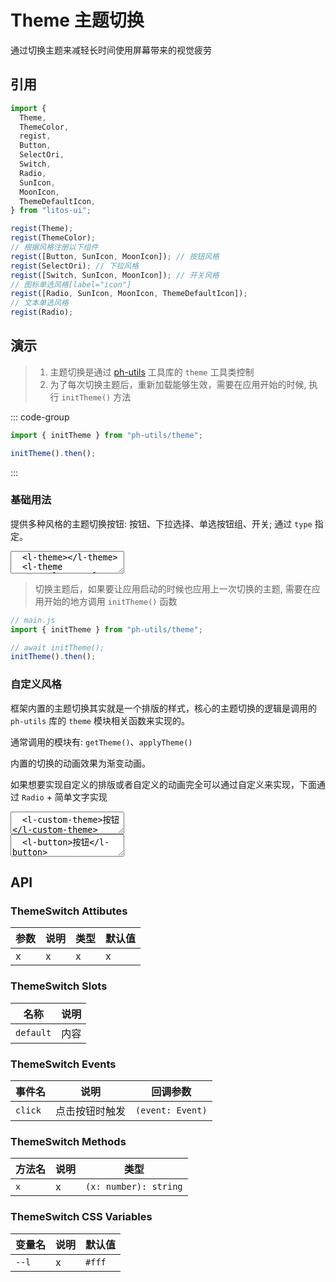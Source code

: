 # Theme 主题切换

通过切换主题来减轻长时间使用屏幕带来的视觉疲劳

## 引用

```js
import {
  Theme,
  ThemeColor,
  regist,
  Button,
  SelectOri,
  Switch,
  Radio,
  SunIcon,
  MoonIcon,
  ThemeDefaultIcon,
} from "litos-ui";

regist(Theme);
regist(ThemeColor);
// 根据风格注册以下组件
regist([Button, SunIcon, MoonIcon]); // 按钮风格
regist(SelectOri); // 下拉风格
regist([Switch, SunIcon, MoonIcon]); // 开关风格
// 图标单选风格[label="icon"]
regist([Radio, SunIcon, MoonIcon, ThemeDefaultIcon]);
// 文本单选风格
regist(Radio);
```

## 演示

> 1. 主题切换是通过 [ph-utils](https://www.npmjs.com/package/ph-utils) 工具库的 `theme` 工具类控制
> 2. 为了每次切换主题后，重新加载能够生效，需要在应用开始的时候, 执行 `initTheme()` 方法

::: code-group

```js [main.ts]
import { initTheme } from "ph-utils/theme";

initTheme().then();
```

:::

### 基础用法

提供多种风格的主题切换按钮: 按钮、下拉选择、单选按钮组、开关; 通过 `type` 指定。

<ClientOnly>
<l-code-preview>
<textarea lang="html">
  <l-theme></l-theme>
  <l-theme type="select"></l-theme>
  <l-theme type="switch" style="vertical-align:middle;"></l-theme>
  <l-theme type="radio" style="vertical-align:middle;"></l-theme>
</textarea>
</l-code-preview>
</ClientOnly>

> 切换主题后，如果要让应用启动的时候也应用上一次切换的主题, 需要在应用开始的地方调用 `initTheme()` 函数

```javascript
// main.js
import { initTheme } from "ph-utils/theme";

// await initTheme();
initTheme().then();
```

### 自定义风格

框架内置的主题切换其实就是一个排版的样式，核心的主题切换的逻辑是调用的 `ph-utils` 库的 `theme` 模块相关函数来实现的。

通常调用的模块有: `getTheme()`、`applyTheme()`

内置的切换的动画效果为渐变动画。

如果想要实现自定义的排版或者自定义的动画完全可以通过自定义来实现，下面通过 `Radio` + 简单文字实现

<ClientOnly>
<l-code-preview>
<textarea lang="html">
  <l-custom-theme>按钮</l-custom-theme>
</textarea>
<div class="source">
<textarea lang="html">
  <l-button>按钮</l-button>
</textarea>
</div>
</l-code-preview>
</ClientOnly>

## API

### ThemeSwitch Attibutes

<!-- prettier-ignore -->
| 参数 | 说明 | 类型 | 默认值 |
| --- | --- | --- | --- |
| x | x | x | x |

### ThemeSwitch Slots

<!-- prettier-ignore -->
| 名称 | 说明 |
| --- | --- |
| `default` | 内容 |

### ThemeSwitch Events

<!-- prettier-ignore -->
| 事件名 | 说明 | 回调参数 |
| --- | --- | --- |
| `click` | 点击按钮时触发 | `(event: Event)` |

### ThemeSwitch Methods

<!-- prettier-ignore -->
| 方法名 | 说明 | 类型 |
| --- | --- | --- |
| `x` | x | `(x: number): string` |

### ThemeSwitch CSS Variables

<!-- prettier-ignore -->
| 变量名 | 说明 | 默认值 |
| --- | --- | --- |
| `--l` | x | `#fff` |
